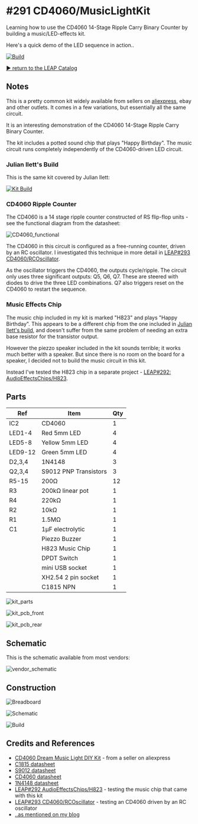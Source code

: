 # #291 CD4060/MusicLightKit

Learning how to use the CD4060 14-Stage Ripple Carry Binary Counter by building a music/LED-effects kit.

Here's a quick demo of the LED sequence in action..

[![Build](./assets/MusicLightKit_build.jpg?raw=true)](http://www.youtube.com/watch?v=oUgnn1maLc8)

[:arrow_forward: return to the LEAP Catalog](https://leap.tardate.com)

## Notes

This is a pretty common kit widely available from sellers on [aliexpress](https://www.aliexpress.com/item/CD4060-Dream-Music-Light-DIY-Kit-Birthday-Gift-Suite-Electronic-Production-of-DIY-Parts/32748833397.html), ebay and other outlets.
It comes in a few variations, but essentially all the same circuit.

It is an interesting demonstration of the CD4060 14-Stage Ripple Carry Binary Counter.

The kit includes a potted sound chip that plays "Happy Birthday". The music circuit runs completely independently of the CD4060-driven LED circuit.


### Julian Ilett's Build

This is the same kit covered by Julian Ilett:

[![Kit Build](http://img.youtube.com/vi/AJFLz_hQsjo/0.jpg)](http://www.youtube.com/watch?v=AJFLz_hQsjo)


### CD4060 Ripple Counter

The CD4060 is a 14 stage ripple counter constructed of RS flip-flop units - see the functional diagram from the datasheet:

![CD4060_functional](../assets/CD4060_functional.png?raw=true)

The CD4060 in this circuit is configured as a free-running counter, driven by an RC oscillator.
I investigated this technique in more detail in [LEAP#293 CD4060/RCOscillator](../RCOscillator).

As the oscillator triggers the CD4060, the outputs cycle/ripple. The circuit only uses three significant outputs: Q5, Q6, Q7.
These are steered with diodes to drive the three LED combinations. Q7 also triggers reset on the CD4060 to restart the sequence.

### Music Effects Chip

The music chip included in my kit is marked "H823" and plays "Happy Birthday". This appears to be a different chip
from the one included in [Julian Ilett's build](http://www.youtube.com/watch?v=AJFLz_hQsjo),
and doesn't suffer from the same problem of needing an extra base resistor for the transistor output.

However the piezzo speaker included in the kit sounds terrible; it works much better with a speaker.
But since there is no room on the board for a speaker, I decided not to build the music circuit in this kit.

Instead I've tested the H823 chip in a separate project -
[LEAP#292: AudioEffectsChips/H823](../../AudioEffectsChips/H823).

## Parts

| Ref     | Item                  | Qty |
|---------|-----------------------|-----|
| IC2     | CD4060                |   1 |
| LED1-4  | Red 5mm LED           |   4 |
| LED5-8  | Yellow 5mm LED        |   4 |
| LED9-12 | Green 5mm LED         |   4 |
| D2,3,4  | 1N4148                |   3 |
| Q2,3,4  | S9012 PNP Transistors |   3 |
| R5-15   | 200Ω                  |  12 |
| R3      | 200kΩ linear pot      |   1 |
| R4      | 220kΩ                 |   1 |
| R2      | 10kΩ                  |   1 |
| R1      | 1.5MΩ                 |   1 |
| C1      | 1µF electrolytic      |   1 |
|         | Piezzo Buzzer         |   1 |
|         | H823 Music Chip       |   1 |
|         | DPDT Switch           |   1 |
|         | mini USB socket       |   1 |
|         | XH2.54 2 pin socket   |   1 |
|         | C1815 NPN             |   1 |

![kit_parts](./assets/kit_parts.jpg?raw=true)

![kit_pcb_front](./assets/kit_pcb_front.jpg?raw=true)

![kit_pcb_rear](./assets/kit_pcb_rear.jpg?raw=true)

## Schematic

This is the schematic available from most vendors:

![vendor_schematic](./assets/vendor_schematic.jpg?raw=true)

## Construction

![Breadboard](./assets/MusicLightKit_bb.jpg?raw=true)

![Schematic](./assets/MusicLightKit_schematic.jpg?raw=true)

![Build](./assets/MusicLightKit_build.jpg?raw=true)

## Credits and References
* [CD4060 Dream Music Light DIY Kit](https://www.aliexpress.com/item/CD4060-Dream-Music-Light-DIY-Kit-Birthday-Gift-Suite-Electronic-Production-of-DIY-Parts/32748833397.html) - from a seller on aliexpress
* [C1815 datasheet](http://www.futurlec.com/Transistors/C1815.shtml)
* [S9012 datasheet](http://www.futurlec.com/Transistors/S9012.shtml)
* [CD4060 datasheet](http://www.futurlec.com/4000Series/CD4060.shtml)
* [1N4148 datasheet](http://www.futurlec.com/Diodes/1N4148.shtml)
* [LEAP#292 AudioEffectsChips/H823](../../AudioEffectsChips/H823) - testing the music chip that came with this kit
* [LEAP#293 CD4060/RCOscillator](../RCOscillator) - testing an CD4060 driven by an RC oscillator
* [..as mentioned on my blog](https://blog.tardate.com/2017/05/leap291-cd4060-music-light-kit.html)
